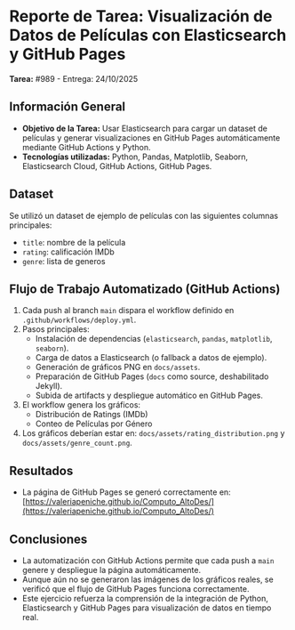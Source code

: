# Reporte de Tarea: Visualización de Datos de Películas con Elasticsearch y GitHub Pages
**Tarea:** #989 - Entrega: 24/10/2025

## Información General
- **Objetivo de la Tarea:** Usar Elasticsearch para cargar un dataset de películas y generar visualizaciones en GitHub Pages automáticamente mediante GitHub Actions y Python.
- **Tecnologías utilizadas:** Python, Pandas, Matplotlib, Seaborn, Elasticsearch Cloud, GitHub Actions, GitHub Pages.

## Dataset
Se utilizó un dataset de ejemplo de películas con las siguientes columnas principales:  
- `title`: nombre de la película  
- `rating`: calificación IMDb  
- `genre`: lista de generos

## Flujo de Trabajo Automatizado (GitHub Actions)
1. Cada push al branch `main` dispara el workflow definido en `.github/workflows/deploy.yml`.
2. Pasos principales:
   - Instalación de dependencias (`elasticsearch`, `pandas`, `matplotlib`, `seaborn`).
   - Carga de datos a Elasticsearch (o fallback a datos de ejemplo).
   - Generación de gráficos PNG en `docs/assets`.
   - Preparación de GitHub Pages (`docs` como source, deshabilitado Jekyll).
   - Subida de artifacts y despliegue automático en GitHub Pages.
3. El workflow genera los gráficos:
   - Distribución de Ratings (IMDb)
   - Conteo de Películas por Género
4. Los gráficos deberían estar en: `docs/assets/rating_distribution.png` y `docs/assets/genre_count.png`.

## Resultados
- La página de GitHub Pages se generó correctamente en:  
  [https://valeriapeniche.github.io/Computo_AltoDes/](https://valeriapeniche.github.io/Computo_AltoDes/)

## Conclusiones
- La automatización con GitHub Actions permite que cada push a `main` genere y despliegue la página automáticamente.
- Aunque aún no se generaron las imágenes de los gráficos reales, se verificó que el flujo de GitHub Pages funciona correctamente.
- Este ejercicio refuerza la comprensión de la integración de Python, Elasticsearch y GitHub Pages para visualización de datos en tiempo real.


